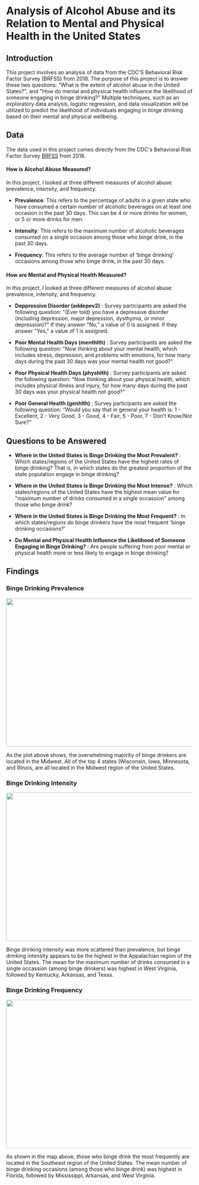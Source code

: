 # Analysis of Alcohol Abuse and its Relation to Mental and Physical Health in the United States


## Introduction

This project involves an analysis of data from the CDC'S Behavioral Risk Factor Survey (BRFSS) from 2018. The purpose of this project is to answer these two questions: "What is the extent of alcohol abuse in the United States?", and "How do mental and physical health influence the likelihood of someone engaging in binge drinking?"  Multiple techniques, such as an exploratory data analysis, logistic regression, and data visualization will be utilized to predict the likelihood of individuals engaging in binge drinking based on their mental and physical wellbeing.
 

## Data

The data used in this project comes directly from the CDC's Behavioral Risk Factor Survey [BRFSS](https://www.cdc.gov/brfss/annual_data/annual_2018.html) from 2018.

#### How is Alcohol Abuse Measured?

In this project, I looked at three different measures of alcohol abuse: prevalence, intensity, and frequency.

* **Prevalence**: This refers to the percentage of adults in a given state who have consumed a certain number of alcoholic beverages on at least one occasion in the past 30 days. This can be 4 or more drinks for women, or 5 or more drinks for men.

* **Intensity**: This refers to the maximum number of alcoholic beverages consumed on a single occasion among those who binge drink, in the past 30 days.

* **Frequency**: This refers to the average number of ‘binge drinking’ occasions among those who binge drink, in the past 30 days.

#### How are Mental and Physical Health Measured?

In this project, I looked at three different measures of alcohol abuse: prevalence, intensity, and frequency.

* **Deppressive Disorder (addepev2)** : Survey participants are asked the following question: "(Ever told) you have a depressive disorder (including depression, major depression, dysthymia, or minor depression)?" If they answer "No," a value of 0 is assigned. If they answer "Yes," a value of 1 is assigned.

* **Poor Mental Health Days (menthlth)** : Survey participants are asked the following question: "Now thinking about your mental health, which includes stress, depression, and problems with emotions, for how many days during the past 30 days was your mental health not good?”

* **Poor Physical Health Days (physhlth)** : Survey participants are asked the following question: “Now thinking about your physical health, which includes physical illness and injury, for how many days during the past 30 days was your physical health not good?”

* **Poor General Health (genhlth)** : Survey participants are asked the following question: “Would you say that in general your health is: 1 - Excellent, 2 - Very Good, 3 - Good, 4 - Fair, 5 - Poor, 7 - Don’t Know/Not Sure?”


## Questions to be Answered

* **Where in the United States is Binge Drinking the Most Prevalent?** : Which states/regions of the United States have the highest rates of binge drinking? That is, in which states do the greatest proportion of the state population engage in binge drinking?

* **Where in the United States is Binge Drinking the Most Intense?** : Which states/regions of the United States have the highest mean value for "maximum number of drinks consumed in a single occassion" among those who binge drink?

* **Where in the United States is Binge Drinking the Most Frequent?** : In which states/regions do binge drinkers have the most frequent 'binge drinking occasions?'

* **Do Mental and Physical Health Influence the Likelihood of Someone Engaging in Binge Drinking?** : Are people suffering from poor mental or physical health more or less likely to engage in binge drinking?

## Findings

### Binge Drinking Prevalence

<p align="center">
  <img width="600" height="400" src="Prevalence_Map.png">
</p>

As the plot above shows, the overwhelming majority of binge drinkers are located in the Midwest. All of the top 4 states (Wisconsin, Iowa, Minnesota, and Illinois, are all located in the Midwest region of the United States.


### Binge Drinking Intensity

<p align="center">
  <img width="600" height="400" src="Intensity_Map.png">
</p>

Binge drinking intensity was more scattered than prevalence, but binge drinking intensity appears to be the highest in the Appalachian region of the United States. The mean for the maximum number of drinks consumed in a single occassion (among binge drinkers) was highest in West Virginia, followed by Kentucky, Arkansas, and Texas.

### Binge Drinking Frequency

<p align="center">
  <img width="600" height="400" src="Frequency_Map.png">
</p>

As shown in the map above, those who binge drink the most frequently are located in the Southeast region of the United States. The mean number of binge drinking occasions (among those who binge drink) was highest in Florida, followed by Mississippi, Arkansas, and West Virginia.






